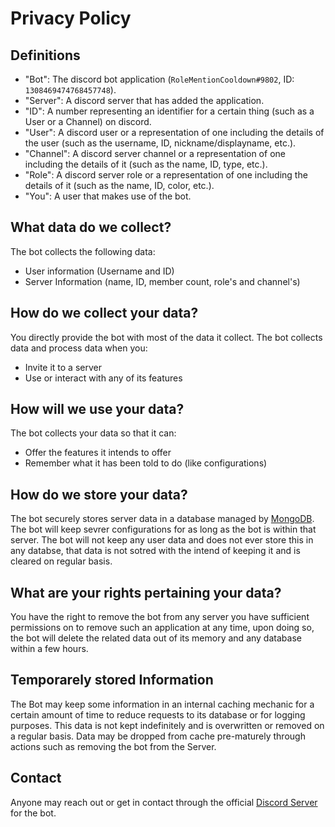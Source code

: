 # Privacy Policy
## Definitions
- "Bot": The discord bot application (`RoleMentionCooldown#9802`, ID: `1308469474768457748`).
- "Server": A discord server that has added the application.
- "ID": A number representing an identifier for a certain thing (such as a User or a Channel) on discord.
- "User": A discord user or a representation of one including the details of the user (such as the username, ID, nickname/displayname, etc.).
- "Channel": A discord server channel or a representation of one including the details of it (such as the name, ID, type, etc.).
- "Role": A discord server role or a representation of one including the details of it (such as the name, ID, color, etc.).
- "You": A user that makes use of the bot.

## What data do we collect?
The bot collects the following data:
- User information (Username and ID)
- Server Information (name, ID, member count, role's and channel's)

## How do we collect your data?
You directly provide the bot with most of the data it collect. 
The bot collects data and process data when you:
- Invite it to a server
- Use or interact with any of its features

## How will we use your data?
The bot collects your data so that it can:
- Offer the features it intends to offer
- Remember what it has been told to do (like configurations)

## How do we store your data?
The bot securely stores server data in a database managed by [MongoDB](https://www.mongodb.com/).
The bot will keep sevrer configurations for as long as the bot is within that server.
The bot will not keep any user data and does not ever store this in any databse, that data is not sotred with the intend of keeping it and is cleared on regular basis.

## What are your rights pertaining your data?
You have the right to remove the bot from any server you have sufficient permissions on to remove such an application at any time, upon doing so, the bot will delete the related data out of its memory and any database within a few hours.

## Temporarely stored Information
The Bot may keep some information in an internal caching mechanic for a certain amount of time to reduce requests to its database or for logging purposes.
This data is not kept indefinitely and is overwritten or removed on a regular basis.
Data may be dropped from cache pre-maturely through actions such as removing the bot from the Server.

## Contact
Anyone may reach out or get in contact through the official [Discord Server](https://discord.gg/5eYZQNzMnx) for the bot.